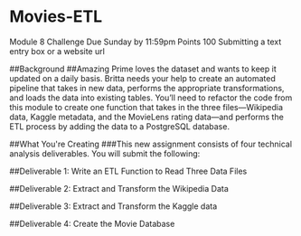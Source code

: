 # Movies-ETL
Module 8 Challenge
Due Sunday by 11:59pm Points 100 Submitting a text entry box or a website url

##Background
##Amazing Prime loves the dataset and wants to keep it updated on a daily basis. Britta needs your help to create an automated pipeline that takes in new data, performs the appropriate transformations, and loads the data into existing tables. You’ll need to refactor the code from this module to create one function that takes in the three files—Wikipedia data, Kaggle metadata, and the MovieLens rating data—and performs the ETL process by adding the data to a PostgreSQL database.

##What You're Creating
###This new assignment consists of four technical analysis deliverables. You will submit the following:

##Deliverable 1: Write an ETL Function to Read Three Data Files

##Deliverable 2: Extract and Transform the Wikipedia Data


##Deliverable 3: Extract and Transform the Kaggle data

##Deliverable 4: Create the Movie Database
